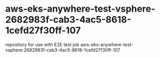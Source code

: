 # aws-eks-anywhere-test-vsphere-2682983f-cab3-4ac5-8618-1cefd27f30ff-107
repository for use with E2E test job aws-eks-anywhere-test-vsphere:2682983f-cab3-4ac5-8618-1cefd27f30ff-107
